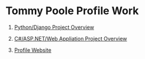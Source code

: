# Tommy Poole Profile Work
1. <a href="https://drive.google.com/file/d/1OQ6QYqINwd9iPvkrvBtCEHIrLNVsT68e/view?usp=sharing"> Python/Django Project Overview  </a>

2. <a href="https://drive.google.com/file/d/1Jp05MzGs0--9YXfDInF4k7WzK2i5RdNn/view?usp=sharing"> C#/ASP.NET/Web Appliation Project Overview  </a>

3. <a href="http://raybotconsulting.com/">Profile Website</a>


